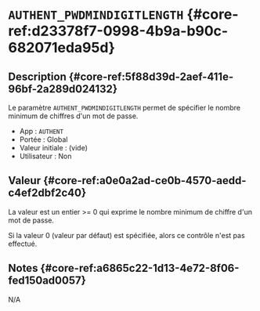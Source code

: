 # `AUTHENT_PWDMINDIGITLENGTH` {#core-ref:d23378f7-0998-4b9a-b90c-682071eda95d}

## Description {#core-ref:5f88d39d-2aef-411e-96bf-2a289d024132}

Le paramètre `AUTHENT_PWDMINDIGITLENGTH` permet de spécifier le nombre minimum
de chiffres d'un mot de passe.

*   App : `AUTHENT`
*   Portée : Global
*   Valeur initiale : (vide)
*   Utilisateur : Non

## Valeur {#core-ref:a0e0a2ad-ce0b-4570-aedd-c4ef2dbf2c40}

La valeur est un entier >= 0 qui exprime le nombre minimum de chiffre d'un mot
de passe.

Si la valeur 0 (valeur par défaut) est spécifiée, alors ce contrôle n'est pas
effectué.

## Notes {#core-ref:a6865c22-1d13-4e72-8f06-fed150ad0057}

N/A

<!-- links -->